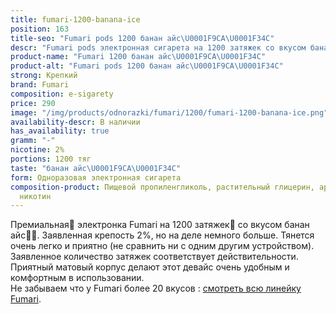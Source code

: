 ```yaml
---
title: fumari-1200-banana-ice
position: 163
title-seo: "Fumari pods 1200 банан айс\U0001F9CA\U0001F34C"
descr: "Fumari pods электронная сигарета на 1200 затяжек со вкусом банан айс\U0001F9CA\U0001F34C"
product-name: "Fumari 1200 банан айс\U0001F9CA\U0001F34C"
product-alt: "Fumari pods 1200 банан айс\U0001F9CA\U0001F34C"
strong: Крепкий
brand: Fumari
composition: e-sigarety
price: 290
image: "/img/products/odnorazki/fumari/1200/fumari-1200-banana-ice.png"
availability-descr: В наличии
has_availability: true
gramm: "-"
nicotine: 2%
portions: 1200 тяг
taste: "банан айс\U0001F9CA\U0001F34C"
form: Одноразовая электронная сигарета
composition-product: Пищевой пропиленгликоль, растительный глицерин, ароматизатор,
  никотин
---
```


Премиальная🥇 электронка Fumari на 1200 затяжек💨 со вкусом банан айс🧊🍌. Заявленная крепость 2%, но на деле немного больше. Тянется очень легко и приятно (не сравнить ни с одним другим устройством). Заявленное количество затяжек соответствует действительности. Приятный матовый корпус делают этот девайс очень удобным и комфортным в использовании.<br>
Не забываем что у Fumari более 20 вкусов : [смотреть всю линейку Fumari](/fumari).